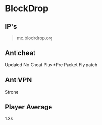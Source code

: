 # BlockDrop
## IP's

> mc.blockdrop.org

## Anticheat
Updated No Cheat Plus
*Pre Packet Fly patch

## AntiVPN
Strong

## Player Average
1.3k